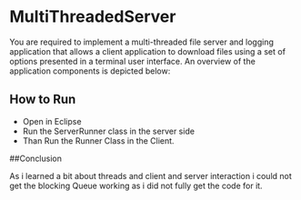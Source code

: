 # MultiThreadedServer
You are required to implement a multi-threaded file server and logging application that allows a client application to download files using a set of options presented in a terminal user interface. An overview of the application components is depicted below:

## How to Run 
- Open in Eclipse 
- Run the ServerRunner class in the server side 
- Than Run the Runner Class in the Client. 


##Conclusion 

As i learned a bit about threads and client and server interaction i could not get the blocking Queue working as i did not fully get the code for it. 
